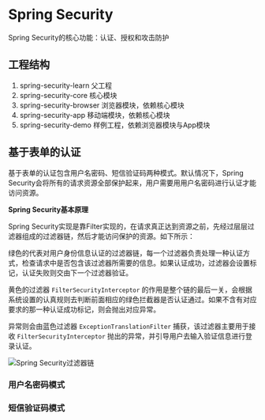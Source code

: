 # Spring Security
Spring Security的核心功能：认证、授权和攻击防护

## 工程结构

1. spring-security-learn 父工程
2. spring-security-core 核心模块
3. spring-security-browser 浏览器模块，依赖核心模块
4. spring-security-app 移动端模块，依赖核心模块
5. spring-security-demo 样例工程，依赖浏览器模块与App模块

## 基于表单的认证
基于表单的认证包含用户名密码、短信验证码两种模式。默认情况下，Spring Security会将所有的请求资源全部保护起来，用户需要用用户名密码进行认证才能访问资源。

**Spring Security基本原理**

Spring Security实现是靠Filter实现的，在请求真正达到资源之前，先经过层层过滤器组成的过滤器链，然后才能访问保护的资源。如下所示：

绿色的代表对用户身份信息认证的过滤器链，每一个过滤器负责处理一种认证方式，检查请求中是否包含该过滤器所需要的信息。如果认证成功，过滤器会设置标记，认证失败则交由下一个过滤器验证。

黄色的过滤器 `FilterSecurityInterceptor` 的作用是整个链的最后一关，会根据系统设置的认真规则去判断前面相应的绿色拦截器是否认证通过。如果不含有对应要求的那一种认证成功标记，则会抛出对应异常。

异常则会由蓝色过滤器 `ExceptionTranslationFilter` 捕获，该过滤器主要用于接收 `FilterSecurityInterceptor` 抛出的异常，并引导用户去输入验证信息进行登录认证。

![Spring Security过滤器链](E:\IDEA\spring-security-learn\readme.assets\1559110793113.png)



### 用户名密码模式

### 短信验证码模式